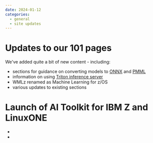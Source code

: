 ```yaml
---
date: 2024-01-12
categories:
  - general
  - site updates
---
```


# Updates to our 101 pages

We've added quite a bit of new content - including:

- sections for guidance on converting models to [ONNX](/ai-on-z-101/onnxconv/) and [PMML](/ai-on-z-101/pmmlconv/)
- information on using [Triton inference server](/ai-on-z-101/tritonis/)
- WMLz renamed as Machine Learning for z/OS
- various updates to existing sections

# Launch of AI Toolkit for IBM Z and LinuxONE

- 
- 